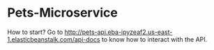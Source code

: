 # Pets-Microservice

How to start? Go to http://pets-api.eba-ipyzeaf2.us-east-1.elasticbeanstalk.com/api-docs to know how to interact with the API.
